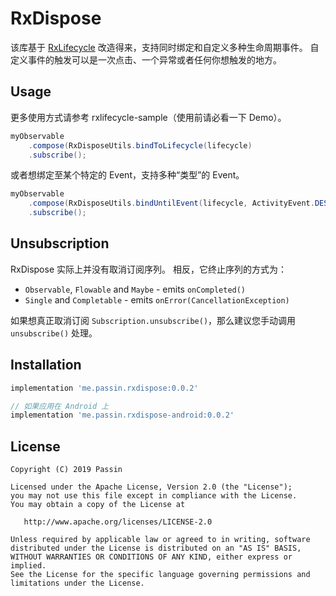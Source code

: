 # RxDispose

该库基于 [RxLifecycle](https://github.com/trello/RxLifecycle) 改造得来，支持同时绑定和自定义多种生命周期事件。
自定义事件的触发可以是一次点击、一个异常或者任何你想触发的地方。

## Usage

更多使用方式请参考 rxlifecycle-sample（使用前请必看一下 Demo）。

```java
myObservable
    .compose(RxDisposeUtils.bindToLifecycle(lifecycle)
    .subscribe();
```

或者想绑定至某个特定的 Event，支持多种“类型”的 Event。

```java
myObservable
    .compose(RxDisposeUtils.bindUntilEvent(lifecycle, ActivityEvent.DESTROY，EXAMPLE_EVENT))
    .subscribe();
```

## Unsubscription

RxDispose 实际上并没有取消订阅序列。 相反，它终止序列的方式为：

- `Observable`, `Flowable` and `Maybe` - emits `onCompleted()`
- `Single` and `Completable` - emits `onError(CancellationException)`

如果想真正取消订阅 `Subscription.unsubscribe()`，那么建议您手动调用 `unsubscribe()` 处理。

## Installation

```gradle
implementation 'me.passin.rxdispose:0.0.2'

// 如果应用在 Android 上
implementation 'me.passin.rxdispose-android:0.0.2'
```

## License

    Copyright (C) 2019 Passin

    Licensed under the Apache License, Version 2.0 (the "License");
    you may not use this file except in compliance with the License.
    You may obtain a copy of the License at

       http://www.apache.org/licenses/LICENSE-2.0

    Unless required by applicable law or agreed to in writing, software
    distributed under the License is distributed on an "AS IS" BASIS,
    WITHOUT WARRANTIES OR CONDITIONS OF ANY KIND, either express or implied.
    See the License for the specific language governing permissions and
    limitations under the License.
